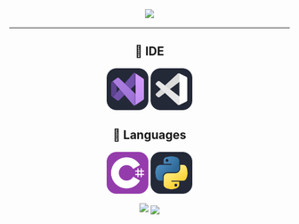 <div align="center">
  <a href="https://git.io/typing-svg">
    <img src="https://readme-typing-svg.herokuapp.com/?lines=D%C3%A9veloppeur+Csharp+et+Python&center=true&size=20&color=blue" height="200">
  </a>
</div>

---
<div align="center">
<h2>🔨 <b>IDE</b></h2>
<p>
    <code><img title="Visual Studio" height="75" src="https://github.com/tandpfun/skill-icons/blob/main/icons/VisualStudio-Dark.svg"></code>
    <code><img title="Visual Studio Code" height="75" src="https://github.com/tandpfun/skill-icons/blob/main/icons/VSCode-Dark.svg"></code>
</p>
<h2>👷 <b>Languages</b></h2>
<p>
  <code><img title="CSharp" height="75" src="https://github.com/tandpfun/skill-icons/blob/main/icons/CS.svg"></code>
  <code><img title="Python" height="75" src="https://github.com/tandpfun/skill-icons/blob/main/icons/Python-Dark.svg"></code>
</p>
  <a href="https://github.com/zerox-hue"><img width="70%" src="https://github-readme-stats.vercel.app/api?username=zerox-hue&theme=radical&title_color=3455eb"></a>
  <img height=150 align="center" src="https://my-stats-43gk.vercel.app/api/top-langs/?username=zerox-hue&hide=html,scss,css&langs_count=4&layout=compact&theme=radical&card_width=150"/>
</div>

